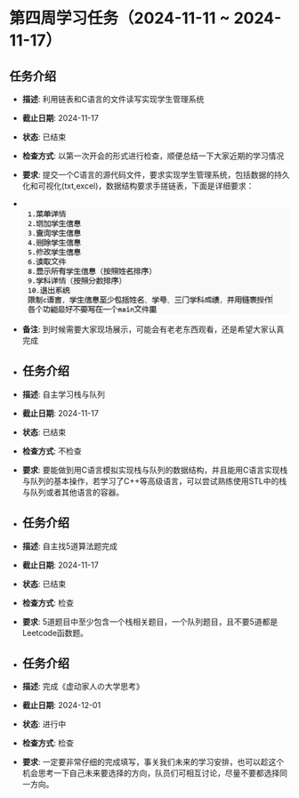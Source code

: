 # 第四周学习任务（2024-11-11 ~ 2024-11-17）
## 任务介绍
- **描述**: 利用链表和C语言的文件读写实现学生管理系统
- **截止日期**: 2024-11-17
- **状态**: 已结束
- **检查方式**: 以第一次开会的形式进行检查，顺便总结一下大家近期的学习情况
- **要求**: 提交一个C语言的源代码文件，要求实现学生管理系统，包括数据的持久化和可视化(txt,excel)，数据结构要求手搓链表，下面是详细要求：
- <br>
  <img src="img.png" alt="img" width="500"/>
- **备注**: 到时候需要大家现场展示，可能会有老老东西观看，还是希望大家认真完成

- ## 任务介绍
- **描述**: 自主学习栈与队列
- **截止日期**: 2024-11-17
- **状态**: 已结束
- **检查方式**: 不检查
- **要求**: 要能做到用C语言模拟实现栈与队列的数据结构，并且能用C语言实现栈与队列的基本操作，若学习了C++等高级语言，可以尝试熟练使用STL中的栈与队列或者其他语言的容器。

- ## 任务介绍
- **描述**: 自主找5道算法题完成
- **截止日期**: 2024-11-17
- **状态**: 已结束
- **检查方式**: 检查
- **要求**: 5道题目中至少包含一个栈相关题目，一个队列题目，且不要5道都是Leetcode函数题。

- ## 任务介绍
- **描述**: 完成《虚动家人の大学思考》
- **截止日期**: 2024-12-01
- **状态**: 进行中
- **检查方式**: 检查
- **要求**: 一定要非常仔细的完成填写，事关我们未来的学习安排，也可以趁这个机会思考一下自己未来要选择的方向，队员们可相互讨论，尽量不要都选择同一方向。